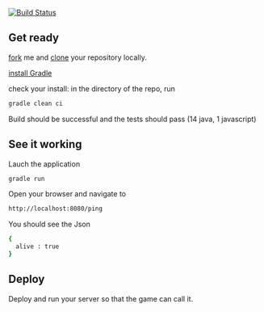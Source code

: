 [![Build Status](https://travis-ci.org/yosethegame/java-sunhttpserver-example.svg)](https://travis-ci.org/yosethegame/java-sunhttpserver-example)

## Get ready

[fork](https://help.github.com/articles/fork-a-repo) me and [clone](https://help.github.com/articles/fork-a-repo#step-2-clone-your-fork) your repository locally.

[install Gradle](http://www.gradle.org/)

check your install: in the directory of the repo, run

```sh
gradle clean ci
```

Build should be successful and the tests should pass (14 java, 1 javascript)

## See it working

Lauch the application

```sh
gradle run
```

Open your browser and navigate to

```sh
http://localhost:8080/ping
```

You should see the Json

```sh
{
  alive : true
}
```

## Deploy

Deploy and run your server so that the game can call it.